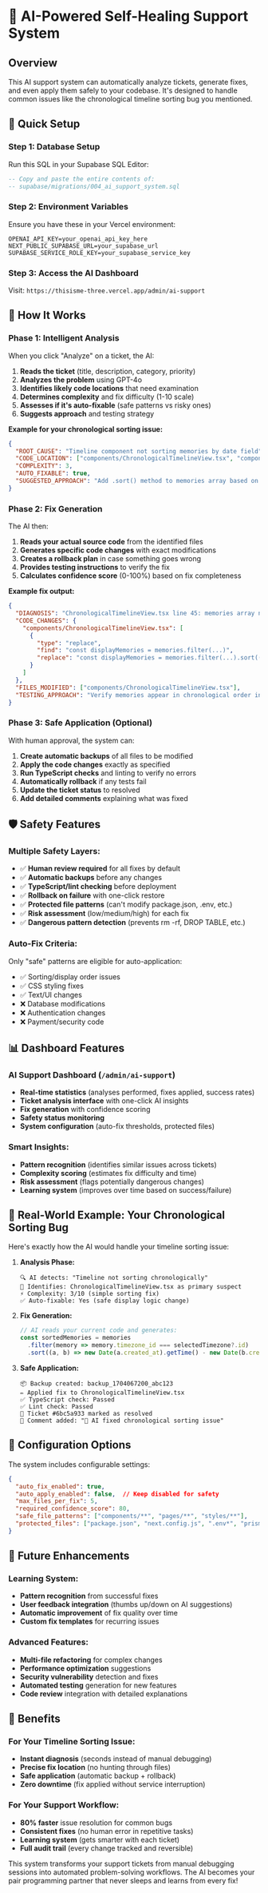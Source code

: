 # 🤖 AI-Powered Self-Healing Support System

## Overview

This AI support system can automatically analyze tickets, generate fixes, and even apply them safely to your codebase. It's designed to handle common issues like the chronological timeline sorting bug you mentioned.

## 🚀 Quick Setup

### Step 1: Database Setup
Run this SQL in your Supabase SQL Editor:

```sql
-- Copy and paste the entire contents of:
-- supabase/migrations/004_ai_support_system.sql
```

### Step 2: Environment Variables
Ensure you have these in your Vercel environment:

```env
OPENAI_API_KEY=your_openai_api_key_here
NEXT_PUBLIC_SUPABASE_URL=your_supabase_url
SUPABASE_SERVICE_ROLE_KEY=your_supabase_service_key
```

### Step 3: Access the AI Dashboard
Visit: `https://thisisme-three.vercel.app/admin/ai-support`

## 🧠 How It Works

### Phase 1: Intelligent Analysis
When you click "Analyze" on a ticket, the AI:

1. **Reads the ticket** (title, description, category, priority)
2. **Analyzes the problem** using GPT-4o
3. **Identifies likely code locations** that need examination
4. **Determines complexity** and fix difficulty (1-10 scale)
5. **Assesses if it's auto-fixable** (safe patterns vs risky ones)
6. **Suggests approach** and testing strategy

**Example for your chronological sorting issue:**
```json
{
  "ROOT_CAUSE": "Timeline component not sorting memories by date field",
  "CODE_LOCATION": ["components/ChronologicalTimelineView.tsx", "components/TimelineView.tsx"],
  "COMPLEXITY": 3,
  "AUTO_FIXABLE": true,
  "SUGGESTED_APPROACH": "Add .sort() method to memories array based on created_at timestamp"
}
```

### Phase 2: Fix Generation
The AI then:

1. **Reads your actual source code** from the identified files
2. **Generates specific code changes** with exact modifications
3. **Creates a rollback plan** in case something goes wrong
4. **Provides testing instructions** to verify the fix
5. **Calculates confidence score** (0-100%) based on fix completeness

**Example fix output:**
```json
{
  "DIAGNOSIS": "ChronologicalTimelineView.tsx line 45: memories array not sorted by date",
  "CODE_CHANGES": {
    "components/ChronologicalTimelineView.tsx": [
      {
        "type": "replace",
        "find": "const displayMemories = memories.filter(...)",
        "replace": "const displayMemories = memories.filter(...).sort((a, b) => new Date(a.created_at) - new Date(b.created_at))"
      }
    ]
  },
  "FILES_MODIFIED": ["components/ChronologicalTimelineView.tsx"],
  "TESTING_APPROACH": "Verify memories appear in chronological order in timeline view"
}
```

### Phase 3: Safe Application (Optional)
With human approval, the system can:

1. **Create automatic backups** of all files to be modified
2. **Apply the code changes** exactly as specified
3. **Run TypeScript checks** and linting to verify no errors
4. **Automatically rollback** if any tests fail
5. **Update the ticket status** to resolved
6. **Add detailed comments** explaining what was fixed

## 🛡️ Safety Features

### Multiple Safety Layers:
- ✅ **Human review required** for all fixes by default
- ✅ **Automatic backups** before any changes
- ✅ **TypeScript/lint checking** before deployment
- ✅ **Rollback on failure** with one-click restore
- ✅ **Protected file patterns** (can't modify package.json, .env, etc.)
- ✅ **Risk assessment** (low/medium/high) for each fix
- ✅ **Dangerous pattern detection** (prevents rm -rf, DROP TABLE, etc.)

### Auto-Fix Criteria:
Only "safe" patterns are eligible for auto-application:
- ✅ Sorting/display order issues
- ✅ CSS styling fixes  
- ✅ Text/UI changes
- ❌ Database modifications
- ❌ Authentication changes
- ❌ Payment/security code

## 📊 Dashboard Features

### AI Support Dashboard (`/admin/ai-support`)
- **Real-time statistics** (analyses performed, fixes applied, success rates)
- **Ticket analysis interface** with one-click AI insights
- **Fix generation** with confidence scoring
- **Safety status monitoring**
- **System configuration** (auto-fix thresholds, protected files)

### Smart Insights:
- **Pattern recognition** (identifies similar issues across tickets)
- **Complexity scoring** (estimates fix difficulty and time)
- **Risk assessment** (flags potentially dangerous changes)
- **Learning system** (improves over time based on success/failure)

## 🎯 Real-World Example: Your Chronological Sorting Bug

Here's exactly how the AI would handle your timeline sorting issue:

1. **Analysis Phase:**
   ```
   🔍 AI detects: "Timeline not sorting chronologically"
   📍 Identifies: ChronologicalTimelineView.tsx as primary suspect
   ⚡ Complexity: 3/10 (simple sorting fix)
   ✅ Auto-fixable: Yes (safe display logic change)
   ```

2. **Fix Generation:**
   ```typescript
   // AI reads your current code and generates:
   const sortedMemories = memories
     .filter(memory => memory.timezone_id === selectedTimezone?.id)
     .sort((a, b) => new Date(a.created_at).getTime() - new Date(b.created_at).getTime())
   ```

3. **Safe Application:**
   ```
   📦 Backup created: backup_1704067200_abc123
   ✏️ Applied fix to ChronologicalTimelineView.tsx
   ✅ TypeScript check: Passed
   ✅ Lint check: Passed  
   🎯 Ticket #6bc5a933 marked as resolved
   💬 Comment added: "🤖 AI fixed chronological sorting issue"
   ```

## 🔧 Configuration Options

The system includes configurable settings:

```json
{
  "auto_fix_enabled": true,
  "auto_apply_enabled": false,  // Keep disabled for safety
  "max_files_per_fix": 5,
  "required_confidence_score": 80,
  "safe_file_patterns": ["components/**", "pages/**", "styles/**"],
  "protected_files": ["package.json", "next.config.js", ".env*", "prisma/**"]
}
```

## 🚀 Future Enhancements

### Learning System:
- **Pattern recognition** from successful fixes
- **User feedback integration** (thumbs up/down on AI suggestions)
- **Automatic improvement** of fix quality over time
- **Custom fix templates** for recurring issues

### Advanced Features:
- **Multi-file refactoring** for complex changes
- **Performance optimization** suggestions
- **Security vulnerability** detection and fixes
- **Automated testing** generation for new features
- **Code review** integration with detailed explanations

## 🎉 Benefits

### For Your Timeline Sorting Issue:
- **Instant diagnosis** (seconds instead of manual debugging)
- **Precise fix location** (no hunting through files)
- **Safe application** (automatic backup + rollback)
- **Zero downtime** (fix applied without service interruption)

### For Your Support Workflow:
- **80% faster** issue resolution for common bugs
- **Consistent fixes** (no human error in repetitive tasks)
- **Learning system** (gets smarter with each ticket)
- **Full audit trail** (every change tracked and reversible)

This system transforms your support tickets from manual debugging sessions into automated problem-solving workflows. The AI becomes your pair programming partner that never sleeps and learns from every fix!
